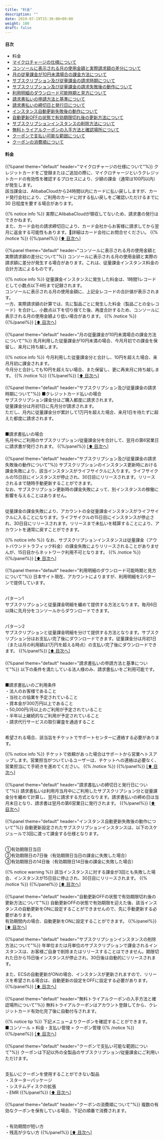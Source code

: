 ```yaml
---
title: "料金"
description: ""
date: 2019-07-19T15:30:00+09:00
weight: 100
draft: false
---
```

<h4 id="index">目次</h4>

* 料金
 * [マイクロチャージの仕様について](#マイクロチャージの仕様について)
 * [コンソールに表示される月の使用金額と実際請求額の差分について](#コンソールに表示される月の使用金額と実際請求額の差分について)
 * [月の従量課金が10円未満場合の課金方法について](#月の従量課金が10円未満場合の課金方法について)
 * [サブスクリプション及び従量課金の請求時期について](#サブスクリプション及び従量課金の請求時期について)
 * [サブスクリプション及び従量課金の請求失敗後の動作について](#サブスクリプション及び従量課金の請求失敗後の動作について)
 * [利用明細のダウンロード可能時期と見方について](#利用明細のダウンロード可能時期と見方について)
 * [請求書払いの申請方法と基準について](#請求書払いの申請方法と基準について)
 * [請求書払いの締切日と発行日について](#請求書払いの締切日と発行日について)
 * [インスタンス自動更新失敗後の動作について](#インスタンス自動更新失敗後の動作について)
 * [自動更新OFFの状態で有効期限切れ後の更新方法について](#自動更新OFFの状態で有効期限切れ後の更新方法について)
 * [サブスクリプションインスタンスの削除方法について](#サブスクリプションインスタンスの削除方法について)
 * [無料トライアルクーポンの入手方法と確認場所について](#無料トライアルクーポンの入手方法と確認場所について)
 * [クーポンで支払い可能な範囲について](#クーポンで支払い可能な範囲について)
 * [クーポンの消費順について](#クーポンの消費順について)

#### 料金
<h4 id="マイクロチャージの仕様について"></h4>
{{%panel theme="default" header="マイクロチャージの仕様について"%}}
クレジットカードをご登録またはご追加の際に、マイクロチャージというクレジットカードの有効性を確認するプロセスにより、少額の課金（通常は100円以内）が発生します。<br>
該当課金は、AlibabaCloudから24時間以内にカードに払い戻ししますが、カード発行会社により、ご利用のカードに対する払い戻しをご確認いただけるまでに 30 日程度を要する場合があります。

{{% notice info %}}
実際にAlibabaCloudが領収してないため、請求書の発行はできかねます。<br>
また、カード会社の請求締切日により、カード会社からお客様に請求してから翌月に返金する可能性もあります。詳細はカード会社にお問合せください。
{{% /notice %}}
{{%/panel%}}
<a href="#index">[⬆ 目次へ]</a>

<h4 id="コンソールに表示される月の使用金額と実際請求額の差分について"></h4>
{{%panel theme="default" header="コンソールに表示される月の使用金額と実際請求額の差分について"%}}
コンソールに表示される月の使用金額と実際の請求額に差分が発生する場合があります。これは、従量課金インスタンス料金の合計方法によるものです。

{{% notice info %}}
従量課金インスタンスに発生した料金は、1時間1レコードとして小数点以下4桁まで記録されます。<br>
コンソールに表示される月の使用金額に、上記全レコードの合計値が表示されます。<br>
一方、実際請求額の計算では、先に製品ごとに発生した料金（製品ごとの全レコード）を合計し、小数点以下を切り捨てた後、再度合計するため、コンソールに表示される月の使用金額より低い場合があります。
{{% /notice %}}
{{%/panel%}}
<a href="#index">[⬆ 目次へ]</a>

<h4 id="月の従量課金が10円未満場合の課金方法について"></h4>
{{%panel theme="default" header="月の従量課金が10円未満場合の課金方法について"%}}
先月利用した従量課金が10円未満の場合、今月月初での課金を保留し、来月に持ち越します。

{{% notice info %}}
今月利用した従量課金分と合計し、10円を超えた場合、来月月初に課金されます。<br>
今月分と合計しても10円を超えない場合、また保留し、更に再来月に持ち越します。
{{% /notice %}}
{{%/panel%}}
<a href="#index">[⬆ 目次へ]</a>

<h4 id="サブスクリプション及び従量課金の請求時期について"></h4>
{{%panel theme="default" header="サブスクリプション及び従量課金の請求時期について"%}}
■クレジットカード払いの場合<br>
サブスクリプション課金分はご購入都度に請求されます。<br>
従量課金分は月初1日に先月分が請求されます。<br>
ただし、月内に従量課金分が累計して1万円を超えた場合、来月1日を待たずに超えた都度に請求されます。<br><br>

■請求書払いの場合<br>
先月中にご利用のサブスクリプション/従量課金分を合計して、翌月の第6営業日に請求書が発行されます。
{{%/panel%}}
<a href="#index">[⬆ 目次へ]</a>

<h4 id="サブスクリプション及び従量課金の請求失敗後の動作について"></h4>
{{%panel theme="default" header="サブスクリプション及び従量課金の請求失敗後の動作について"%}}
サブスクリプションのインスタンス更新時における課金失敗により、該当インスタンスがライフサイクルに入ります。ライフサイクルの15日目にインスタンスが停止され、30日目にリリースされます。リリースされるまで随時手動更新することができます。<br>
なお、サブスクリプション更新時の課金失敗によって、別インスタンスの稼働に影響を与えることはありません。<br><br>

従量課金の課金失敗により、アカウントの全従量課金インスタンスがライフサイクルに入ることになります。ライフサイクルの15日目にインスタンスが停止され、30日目にリリースされます。リリースまで未払いを精算することにより、アカウントを通常に戻すことができます。

{{% notice info %}}
なお、サブスクリプションインスタンスは従量課金（アウトバウンドトラフィック料金）の課金失敗によりリリースされることがありませんが、15日目からネットワーク利用不可となります。
{{% /notice %}}
{{%/panel%}}
<a href="#index">[⬆ 目次へ]</a>

<h4 id="利用明細のダウンロード可能時期と見方について"></h4>
{{%panel theme="default" header="利用明細のダウンロード可能時期と見方について"%}}
日本サイト現在、アカウントによりますが、利用明細を2パターンで提供しています。<br><br>

パターン1<br>
サブスクリプションと従量課金明細を纏めて提供する方法となります。毎月6日以降に先月分をコンソールからダウンロードできます。<br><br>

パターン2<br>
サブスクリプションと従量課金明細を分けて提供する方法となります。サブスクリプション分はお支払い完了後にダウンロードできます。従量課金分は月初1日（または月の利用額は1万円を超える時点）の支払い完了後にダウンロードできます。
{{%/panel%}}
<a href="#index">[⬆ 目次へ]</a>

<h4 id="請求書払いの申請方法と基準について"></h4>
{{%panel theme="default" header="請求書払いの申請方法と基準について"%}}
以下の条件を満たしている法人様のみ、請求書払いをご利用可能です。<br><br>

■請求書払いのご利用条件<br>
・法人のお客様であること<br>
・当社との協業を予定されていること<br>
・資本金が300万円以上であること<br>
・50,000円/月以上のご利用が予定されていること<br>
・半年以上継続的なご利用が予定されていること<br>
・請求代行サービスの取引審査を通過すること<br><br>

希望される場合、該当旨をチケットでサポートセンターに連絡する必要があります。

{{% notice info %}}
チケットで依頼があった場合はサポートから営業へトスアップします。営業担当がついているユーザーは、チケットへの連絡は必要なく、営業担当にて手続きを進めてください。
{{% /notice %}}
{{%/panel%}}
<a href="#index">[⬆ 目次へ]</a>

<h4 id="請求書払いの締切日と発行日について"></h4>
{{%panel theme="default" header="請求書払いの締切日と発行日について"%}}
請求書払いは利用月当月中にご利用したサブスクリプション分と従量課金分を纏めて計算し、翌月に請求する方式となります。請求書払いの締め日は当月末日となり、請求書は翌月の第6営業日に発行されます。
{{%/panel%}}
<a href="#index">[⬆ 目次へ]</a>

<h4 id="インスタンス自動更新失敗後の動作について"></h4>
{{%panel theme="default" header="インスタンス自動更新失敗後の動作について"%}}
自動更新設定されたサブスクリプションインスタンスは、以下のスケジュールで3回に渡って課金する仕様となります。<br><br>

①有効期限日当日<br>
②有効期限日の7日後（有効期限日当日の課金に失敗した場合）<br>
③有効期限日の14日後（有効期限日14日後の課金に失敗した場合）

{{% notice warning %}}
該当インスタンスに対する課金が3回とも失敗した場合、インスタンスが15日目に停止され、30日目にリリースされます。
{{% /notice %}}
{{%/panel%}}
<a href="#index">[⬆ 目次へ]</a>

<h4 id="自動更新OFFの状態で有効期限切れ後の更新方法について"></h4>
{{%panel theme="default" header="自動更新OFFの状態で有効期限切れ後の更新方法について"%}}
自動更新OFFの状態で有効期限を迎えた後、該当インスタンスの自動更新をONに設定することができませんので、先に手動更新する必要があります。<br>
有効期間内の場合、自動更新をONに設定することができます。
{{%/panel%}}
<a href="#index">[⬆ 目次へ]</a>

<h4 id="サブスクリプションインスタンスの削除方法について"></h4>
{{%panel theme="default" header="サブスクリプションインスタンスの削除方法について"%}}
年単位または月単位のサブスクリプションで課金されるインスタンスは、お客様ご自身で削除またはリリースすることはできません。期限切れた日から15日後インスタンスが停止され、30日後は自動的にリリースされます。<br>

また、ECSの自動更新がONの場合、インスタンスが更新されますので、リリースを希望される場合は、自動更新の設定をOFFに設定する必要があります。
{{%/panel%}}
<a href="#index">[⬆ 目次へ]</a>

<h4 id="無料トライアルクーポンの入手方法と確認場所について"></h4>
{{%panel theme="default" header="無料トライアルクーポンの入手方法と確認場所について"%}}
無料トライアルクーポンはアカウント登録してから、クレジットカード有効化完了後に自動付与されます。

{{% notice tip %}}
下記メニューよりクーポンを確認することができます。<br>
■コンソール > 料金・支払い管理 > クーポン管理
{{% /notice %}}
{{%/panel%}}
<a href="#index">[⬆ 目次へ]</a>

<h4 id="クーポンで支払い可能な範囲について"></h4>
{{%panel theme="default" header="クーポンで支払い可能な範囲について"%}}
クーポンは下記以外の全製品のサブスクリプション/従量課金にご利用いただけます。<br><br>

支払いにクーポンを使用することができない製品<br>
・スターターパッケージ<br>
・システムディスクの拡張<br>
・EMR
{{%/panel%}}
<a href="#index">[⬆ 目次へ]</a>

<h4 id="クーポンの消費順について"></h4>
{{%panel theme="default" header="クーポンの消費順について"%}}
複数の有効なクーポンを保有している場合、下記の順番で消費されます。<br><br>

・有効期間が短い方<br>
・残高が少ない方
{{%/panel%}}
<a href="#index">[⬆ 目次へ]</a>
